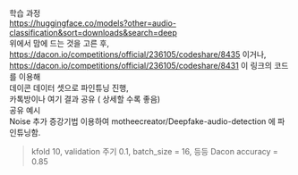 학습 과정   
https://huggingface.co/models?other=audio-classification&sort=downloads&search=deep   
위에서 맘에 드는 것을 고른 후,    
https://dacon.io/competitions/official/236105/codeshare/8435 이거나,    
https://dacon.io/competitions/official/236105/codeshare/8431 이 링크의 코드를 이용해     
데이콘 데이터 셋으로 파인튜닝 진행,     
카톡방이나 여기 결과 공유 ( 상세할 수록 좋음)     
공유 예시   
Noise 추가 증강기법 이용하여 motheecreator/Deepfake-audio-detection 에 파인튜닝함.
> kfold 10, validation 주기 0.1, batch_size = 16, 등등
> Dacon accuracy = 0.85 



